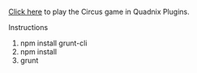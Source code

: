 [Click here](http://circusgame-quadnix.engine.quadnix.com) to play the Circus game in Quadnix Plugins.

Instructions

1) npm install grunt-cli
2) npm install
3) grunt
